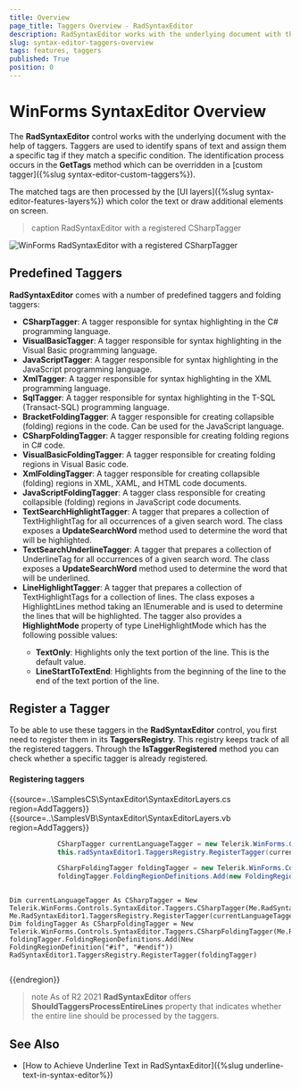 ```yaml
---
title: Overview
page_title: Taggers Overview - RadSyntaxEditor
description: RadSyntaxEditor works with the underlying document with the help of taggers. 
slug: syntax-editor-taggers-overview
tags: features, taggers
published: True
position: 0
---
```


# WinForms SyntaxEditor Overview

The **RadSyntaxEditor** control works with the underlying document with the help of taggers. Taggers are used to identify spans of text and assign them a specific tag if they match a specific condition. The identification process occurs in the **GetTags** method which can be overridden in a [custom tagger]({%slug syntax-editor-custom-taggers%}).

The matched tags are then processed by the [UI layers]({%slug syntax-editor-features-layers%}) which color the text or draw additional elements on screen.

>caption RadSyntaxEditor with a registered CSharpTagger

![WinForms RadSyntaxEditor with a registered CSharpTagger](images/syntax-editor-taggers-overview001.png)

## Predefined Taggers

**RadSyntaxEditor** comes with a number of predefined taggers and folding taggers:

* **CSharpTagger**: A tagger responsible for syntax highlighting in the C# programming language.
* **VisualBasicTagger**: A tagger responsible for syntax highlighting in the Visual Basic programming language.
* **JavaScriptTagger**: A tagger responsible for syntax highlighting in the JavaScript programming language.
* **XmlTagger**: A tagger responsible for syntax highlighting in the XML programming language.
* **SqlTagger**: A tagger responsible for syntax highlighting in the T-SQL (Transact-SQL) programming language.
* **BracketFoldingTagger**: A tagger responsible for creating collapsible (folding) regions in the code. Can be used for the JavaScript language.
* **CSharpFoldingTagger**: A tagger responsible for creating folding regions in C# code.
* **VisualBasicFoldingTagger**: A tagger responsible for creating folding regions in Visual Basic code.
* **XmlFoldingTagger**: A tagger responsible for creating collapsible (folding) regions in XML, XAML, and HTML code documents.
* **JavaScriptFoldingTagger**: A tagger class responsible for creating collapsible (folding) regions in JavaScript code documents.
* **TextSearchHighlightTagger**: A tagger that prepares a collection of TextHighlightTag for all occurrences of a given search word. The class exposes a **UpdateSearchWord** method used to determine the word that will be highlighted.
* **TextSearchUnderlineTagger**: A tagger that prepares a collection of UnderlineTag for all occurrences of a given search word. The class exposes a **UpdateSearchWord** method used to determine the word that will be underlined.
* **LineHighlightTagger**: A tagger that prepares a collection of TextHighlightTags for a collection of lines. The class exposes a HighlightLines method taking an IEnumerable<int> and is used to determine the lines that will be highlighted. The tagger also provides a **HighlightMode** property of type LineHighlightMode which has the following possible values:
    * **TextOnly**: Highlights only the text portion of the line. This is the default value.
    * **LineStartToTextEnd**: Highlights from the beginning of the line to the end of the text portion of the line.


## Register a Tagger

To be able to use these taggers in the **RadSyntaxEditor** control, you first need to register them in its **TaggersRegistry**. This registry keeps track of all the registered taggers. Through the **IsTaggerRegistered** method you can check whether a specific tagger is already registered.

#### Registering taggers

{{source=..\SamplesCS\SyntaxEditor\SyntaxEditorLayers.cs region=AddTaggers}}
{{source=..\SamplesVB\SyntaxEditor\SyntaxEditorLayers.vb region=AddTaggers}}

````C#
            CSharpTagger currentLanguageTagger = new Telerik.WinForms.Controls.SyntaxEditor.Tagging.Taggers.CSharpTagger(this.radSyntaxEditor1.SyntaxEditorElement);
            this.radSyntaxEditor1.TaggersRegistry.RegisterTagger(currentLanguageTagger);

            CSharpFoldingTagger foldingTagger = new Telerik.WinForms.Controls.SyntaxEditor.Taggers.CSharpFoldingTagger(this.radSyntaxEditor1.SyntaxEditorElement);
            foldingTagger.FoldingRegionDefinitions.Add(new FoldingRegionDefinition("#if", "#endif"));

````
````VB.NET

Dim currentLanguageTagger As CSharpTagger = New Telerik.WinForms.Controls.SyntaxEditor.Taggers.CSharpTagger(Me.RadSyntaxEditor1.SyntaxEditorElement)
Me.RadSyntaxEditor1.TaggersRegistry.RegisterTagger(currentLanguageTagger)
Dim foldingTagger As CSharpFoldingTagger = New Telerik.WinForms.Controls.SyntaxEditor.Taggers.CSharpFoldingTagger(Me.RadSyntaxEditor1.SyntaxEditorElement)
foldingTagger.FoldingRegionDefinitions.Add(New FoldingRegionDefinition("#if", "#endif"))
RadSyntaxEditor1.TaggersRegistry.RegisterTagger(foldingTagger)


````

{{endregion}} 

>note As of R2 2021 **RadSyntaxEditor** offers **ShouldTaggersProcessEntireLines** property that indicates whether the entire line should be processed by the taggers.

## See Also

* [How to Achieve Underline Text in RadSyntaxEditor]({%slug underline-text-in-syntax-editor%})





 
